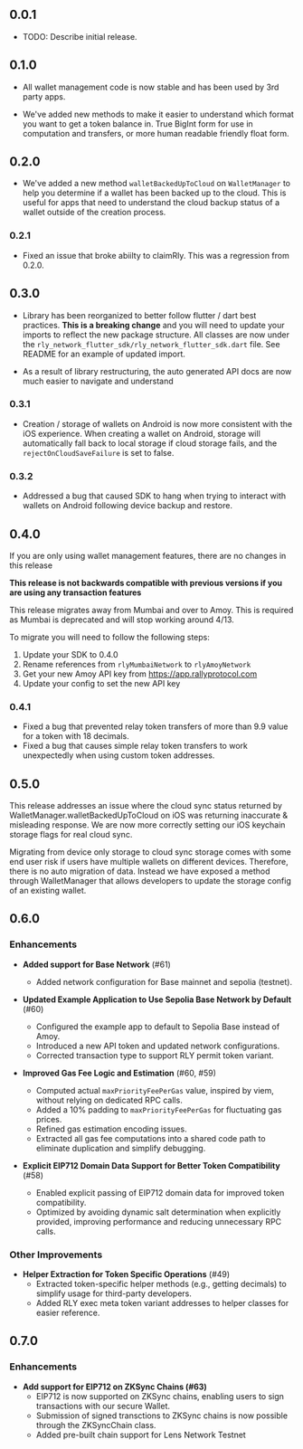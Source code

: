 ## 0.0.1

* TODO: Describe initial release.

## 0.1.0

* All wallet management code is now stable and has been used by 3rd party apps.

* We've added new methods to make it easier to understand which format you want to get a token balance in. True BigInt form for use in computation and transfers, or more human readable friendly float form.

## 0.2.0

* We've added a new method `walletBackedUpToCloud` on `WalletManager` to help you determine if a wallet has been backed up to the cloud. This is useful for apps that need to understand the cloud backup status of a wallet outside of the creation process.

### 0.2.1

* Fixed an issue that broke abiilty to claimRly. This was a regression from 0.2.0.

## 0.3.0

* Library has been reorganized to better follow flutter / dart best practices. **This is a breaking change** and you will need to update your imports to reflect the new package structure. All classes are now under the `rly_network_flutter_sdk/rly_network_flutter_sdk.dart` file. See README for an example of updated import.

* As a result of library restructuring, the auto generated API docs are now much easier to navigate and understand


### 0.3.1

* Creation / storage of wallets on Android is now more consistent with the iOS experience. When creating a wallet on Android, storage will automatically fall back to local storage if cloud storage fails, and the `rejectOnCloudSaveFailure` is set to false.

### 0.3.2

* Addressed a bug that caused SDK to hang when trying to interact with wallets on Android following device backup and restore.

## 0.4.0

If you are only using wallet management features, there are no changes in this release

**This release is not backwards compatible with previous versions if you are using any transaction features**

This release migrates away from Mumbai and over to Amoy. This is required as Mumbai is deprecated and will stop working around 4/13.

To migrate you will need to follow the following steps:
1. Update your SDK to 0.4.0
2. Rename references from `rlyMumbaiNetwork` to `rlyAmoyNetwork`
3. Get your new Amoy API key from https://app.rallyprotocol.com
4. Update your config to set the new API key

### 0.4.1

* Fixed a bug that prevented relay token transfers of more than 9.9 value for a token with 18 decimals.
* Fixed a bug that causes simple relay token transfers to work unexpectedly when using custom token addresses.

## 0.5.0

This release addresses an issue where the cloud sync status returned by WalletManager.walletBackedUpToCloud on iOS was returning inaccurate & misleading response.  We are now more correctly setting our iOS keychain storage flags for real cloud sync.

Migrating from device only storage to cloud sync storage comes with some end user risk if users have multiple wallets on different devices. Therefore, there
is no auto migration of data. Instead we have exposed a method through WalletManager that allows developers to update the storage config of an existing wallet.

## 0.6.0

### Enhancements
- **Added support for Base Network** (#61)
  - Added network configuration for Base mainnet and sepolia (testnet).

- **Updated Example Application to Use Sepolia Base Network by Default** (#60)
  - Configured the example app to default to Sepolia Base instead of Amoy.
  - Introduced a new API token and updated network configurations.
  - Corrected transaction type to support RLY permit token variant.

- **Improved Gas Fee Logic and Estimation** (#60, #59)
  - Computed actual `maxPriorityFeePerGas` value, inspired by viem, without relying on dedicated RPC calls.
  - Added a 10% padding to `maxPriorityFeePerGas` for fluctuating gas prices.
  - Refined gas estimation encoding issues.
  - Extracted all gas fee computations into a shared code path to eliminate duplication and simplify debugging.

- **Explicit EIP712 Domain Data Support for Better Token Compatibility** (#58)
  - Enabled explicit passing of EIP712 domain data for improved token compatibility.
  - Optimized by avoiding dynamic salt determination when explicitly provided, improving performance and reducing unnecessary RPC calls.

### Other Improvements
- **Helper Extraction for Token Specific Operations** (#49)
  - Extracted token-specific helper methods (e.g., getting decimals) to simplify usage for third-party developers.
  - Added RLY exec meta token variant addresses to helper classes for easier reference.

## 0.7.0

### Enhancements
- **Add support for EIP712 on ZKSync Chains (#63)**
  - EIP712 is now supported on ZKSync chains, enabling users to sign transactions with our secure Wallet.
  - Submission of signed transctions to ZKSync chains is now possible through the ZKSyncChain class.
  - Added pre-built chain support for Lens Network Testnet